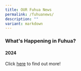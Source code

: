 ```yaml
---
title: OUR Fuhua News
permalink: /fuhuanews/
description: ""
variant: markdown
---
```

### What's Happening in Fuhua?

#### 2024

Click [here](/our-school/fuhua-news/2024s1orientation/) to find out more!